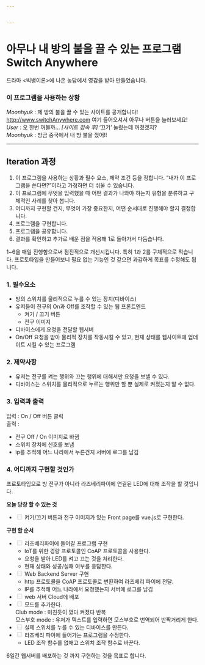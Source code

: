 ```yaml
---


---
```


<h1 id="아무나-내-방의-불을-끌-수-있는-프로그램-switch-anywhere">아무나 내 방의 불을 끌 수 있는 프로그램 Switch Anywhere</h1>
<p>드라마 &lt;빅뱅이론&gt;에 나온 농담에서 영감을 받아 만들었습니다.</p>
<h3 id="이-프로그램을-사용하는-상황">이 프로그램을 사용하는 상황</h3>
<p><em>Moonhyuk</em> : 제 방의 불을 끌 수 있는 사이트를 공개합니다! <a href="http://www.switchAnywhere.com">http://www.switchAnywhere.com</a> 여기 들어오셔서 아무나 버튼을 눌러보세요!<br>
<em>User</em> : 오 한번 꺼볼까… <em>[사이트 접속 후]</em> ‘끄기’ 눌렀는데 꺼졌겠지?<br>
<em>Moonhyuk</em> : 방금 중국에서 내 방 불을 껐어!!</p>
<hr>
<h2 id="iteration-과정">Iteration 과정</h2>
<ol>
<li>이  프로그램을  사용하는  상황과  필수  요소, 제약  조건  등을  정합니다. “내가  이  프로그램을  쓴다면?”이라고  가정하면  더  쉬울  수  있습니다.</li>
<li>이  프로그램에  무엇을  입력했을  때  어떤  결과가  나와야  하는지  유형을  분류하고  구체적인  사례를  찾아  봅니다.</li>
<li>어디까지  구현할  건지, 무엇이  가장  중요한지, 어떤  순서대로  진행해야  할지  결정합니다.</li>
<li>프로그램을  구현합니다.</li>
<li>프로그램을  공유합니다.</li>
<li>결과를  확인하고  추가로  배운  점을  적용해 1로  돌아가서  다듬습니다.</li>
</ol>
<p>1~6을  매일  진행함으로써  점진적으로  개선시킵니다. 특히 1과 2를 구체적으로 적습니다. 프로토타입을 만들어보니 필요 없는 기능인 것 같으면 과감하게 목표를 수정해도 됩니다.</p>
<h3 id="필수요소">1. 필수요소</h3>
<ul>
<li>방의 스위치를 물리적으로 누를 수 있는 장치(디바이스)</li>
<li>유저들이 전구의 On과 Off를 조작할 수 있는 웹 프론트엔드
<ul>
<li>켜기 / 끄기 버튼</li>
<li>전구 이미지</li>
</ul>
</li>
<li>디바이스에게 요청을 전달할 웹서버</li>
<li>On/Off 요청을 받아 물리적 장치를 작동시킬 수 있고, 현재 상태를 웹사이트에 업데이트 시킬 수 있는 프로그램</li>
</ul>
<h3 id="제약사항">2. 제약사항</h3>
<ul>
<li>유저는 전구를 켜는 행위와 끄는 행위에 대해서만 요청을 보낼 수 있다.</li>
<li>디바이스는 스위치를 물리적으로 누르는 행위만 할 뿐 실제로 켜졌는지 알 수 없다.</li>
</ul>
<h3 id="입력과-출력">3. 입력과 출력</h3>
<p>입력 : On / Off 버튼 클릭<br>
출력 :</p>
<ul>
<li>전구 Off / On 이미지로 바뀜</li>
<li>스위치 장치에 신호를 보냄</li>
<li>ip를 추적해 어느 나라에서 누른건지 서버에 로그를 남김</li>
</ul>
<h3 id="어디까지-구현할-것인가">4. 어디까지 구현할 것인가</h3>
<p>프로토타입으로 방 전구가 아니라 라즈베리파이에 연결된 LED에 대해 조작을 할 것입니다.</p>
<p><strong>오늘 당장 할 수 있는 것</strong></p>
<ul>
<li class="task-list-item"><input type="checkbox" class="task-list-item-checkbox" disabled=""> 켜기/끄기 버튼과 전구 이미지가 있는 Front page를 vue.js로 구현한다.</li>
</ul>
<p><strong>구현 할 순서</strong></p>
<ul>
<li class="task-list-item"><input type="checkbox" class="task-list-item-checkbox" disabled=""> 라즈베리파이에 들어갈 프로그램 구현
<ul>
<li>IoT를 위한 경량 프로토콜인 CoAP 프로토콜을 사용한다.</li>
<li>요청을 받아 LED를 켜고 끄는 것을 처리한다.</li>
<li>현재 상태와 성공/실패 여부를 응답한다.</li>
</ul>
</li>
<li class="task-list-item"><input type="checkbox" class="task-list-item-checkbox" disabled=""> Web Backend Server 구현
<ul>
<li>http 프로토콜을 CoAP 프로토콜로 변환하여 라즈베리 파이에 전달.</li>
<li>IP를 추적해 어느 나라에서 요청했는지 서버에 로그를 남김</li>
</ul>
</li>
<li class="task-list-item"><input type="checkbox" class="task-list-item-checkbox" disabled=""> web 서버 Cloud에 배포</li>
<li class="task-list-item"><input type="checkbox" class="task-list-item-checkbox" disabled=""> 모드를 추가한다.<br>
Club mode : 미친듯이 껐다 켜졌다 반복<br>
모스부호 mode : 유저가 텍스트를 입력하면 모스부호로 번역되어 반짝거리게 한다.</li>
<li class="task-list-item"><input type="checkbox" class="task-list-item-checkbox" disabled=""> 실제 스위치를 누를 수 있는 디바이스를 만든다.</li>
<li class="task-list-item"><input type="checkbox" class="task-list-item-checkbox" disabled=""> 라즈베리 파이에 들어가는 프로그램을 수정한다.
<ul>
<li>LED 조작 함수를 없애고 스위치 조작 함수로 바꾼다.</li>
</ul>
</li>
</ul>
<p>6일간 웹서버를 배포하는 것 까지 구현하는 것을 목표로 합니다.</p>


